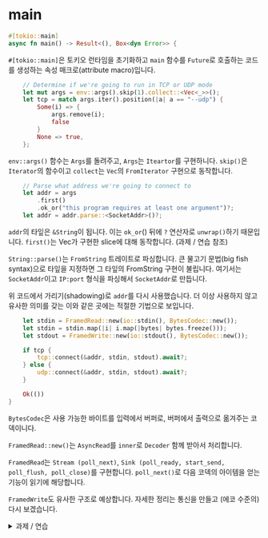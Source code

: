 # main

```rust
#[tokio::main]
async fn main() -> Result<(), Box<dyn Error>> {
```
`#[tokio::main]`은 토키오 런타임을 초기화하고 `main` 함수를 `Future`로 호출하는 
코드를 생성하는 속성 매크로(attribute macro)입니다.

```rust
    // Determine if we're going to run in TCP or UDP mode
    let mut args = env::args().skip(1).collect::<Vec<_>>();
    let tcp = match args.iter().position(|a| a == "--udp") {
        Some(i) => {
            args.remove(i);
            false
        }
        None => true,
    };
```

`env::args()` 함수는 `Args`를 돌려주고, `Args`는 `Iteartor`를 구현하니다. 
`skip()`은 `Iterator`의 함수이고 `collect`는 `Vec`의 `FromIterator` 구현으로 
동작합니다. 


```rust
    // Parse what address we're going to connect to
    let addr = args
        .first()
        .ok_or("this program requires at least one argument")?;
    let addr = addr.parse::<SocketAddr>()?;
```

`addr`의 타잎은 `&String`이 됩니다. 이는 `ok_or`() 뒤에 `?` 연산자로 `unwrap()`하기 때문입니다. 
`first()`는 Vec가 구현한 slice에 대해 동작합니다. (과제 / 연습 참조)

`String::parse()`는 `FromString` 트레이트로 파싱합니다. 큰 물고기 문법(big fish syntax)으로 
타잎을 지정하면 그 타잎의 FromString 구현이 불립니다. 여기서는 
`SocketAddr`이고 `IP:port` 형식을 파싱해서 `SocketAddr`로 만듭니다. 

위 코드에서 가리기(shadowing)로 `addr`를 다시 사용했습니다. 더 이상 
사용하지 않고 유사한 의미를 갖는 이와 같은 곳에는 적절한 기법으로 보입니다.

```rust
    let stdin = FramedRead::new(io::stdin(), BytesCodec::new());
    let stdin = stdin.map(|i| i.map(|bytes| bytes.freeze()));
    let stdout = FramedWrite::new(io::stdout(), BytesCodec::new());

    if tcp {
        tcp::connect(&addr, stdin, stdout).await?;
    } else {
        udp::connect(&addr, stdin, stdout).await?;
    }

    Ok(())
}
```

`BytesCodec`은 사용 가능한 바이트를 입력에서 버퍼로, 버퍼에서 출력으로 옮겨주는 
코덱이니다. 

`FramedRead::new()`는 `AsyncRead`를 `inner`로 `Decoder` 함께 받아서 처리합니다. 

`FramedRead`는 `Stream (poll_next)`, `Sink (poll_ready, start_send, poll_flush, poll_close)`를 구현합니다. `poll_next()`로 다음 코덱의 아이템을 얻는 기능이 읽기에 해당합니다. 

`FramedWrite`도 유사한 구조로 예상합니다. 자세한 정리는 통신을 만들고 (에코 수준의) 
다시 보겠습니다.

<details>

<summary> 과제 / 연습 </summary>

- `Vec<_>.first()`가 어떻게 `slice::first()`라고 알 수 있을까요?

  - [스택 오버플로우의 설명](https://stackoverflow.com/questions/39785597/how-do-i-get-a-slice-of-a-vect-in-rust)을 참고하세요.
  - deref coercion도 검색하여 이해하세요. 
  - coerciion과 elision 규약들이 자동이므로 명확하게 구조화하여 기억하세요

</details>
